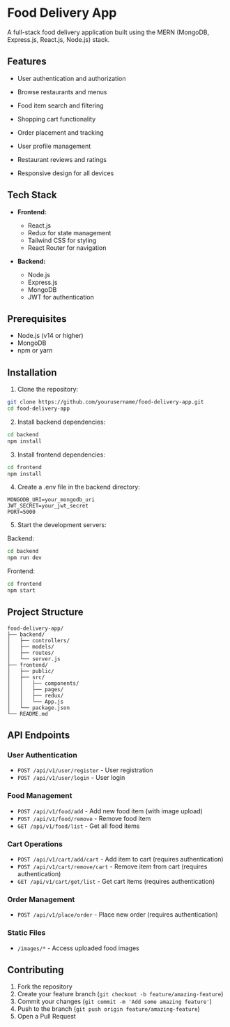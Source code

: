 # Food Delivery App

A full-stack food delivery application built using the MERN (MongoDB, Express.js, React.js, Node.js) stack.

## Features

- User authentication and authorization
- Browse restaurants and menus
- Food item search and filtering
- Shopping cart functionality
- Order placement and tracking

- User profile management
- Restaurant reviews and ratings
- Responsive design for all devices

## Tech Stack

- **Frontend:**

  - React.js
  - Redux for state management
  - Tailwind CSS for styling
  - React Router for navigation

- **Backend:**
  - Node.js
  - Express.js
  - MongoDB
  - JWT for authentication

## Prerequisites

- Node.js (v14 or higher)
- MongoDB
- npm or yarn

## Installation

1. Clone the repository:

```bash
git clone https://github.com/yourusername/food-delivery-app.git
cd food-delivery-app
```

2. Install backend dependencies:

```bash
cd backend
npm install
```

3. Install frontend dependencies:

```bash
cd frontend
npm install
```

4. Create a .env file in the backend directory:

```env
MONGODB_URI=your_mongodb_uri
JWT_SECRET=your_jwt_secret
PORT=5000
```

5. Start the development servers:

Backend:

```bash
cd backend
npm run dev
```

Frontend:

```bash
cd frontend
npm start
```

## Project Structure

```
food-delivery-app/
├── backend/
│   ├── controllers/
│   ├── models/
│   ├── routes/
│   └── server.js
├── frontend/
│   ├── public/
│   ├── src/
│   │   ├── components/
│   │   ├── pages/
│   │   ├── redux/
│   │   └── App.js
│   └── package.json
└── README.md
```

## API Endpoints

### User Authentication

- `POST /api/v1/user/register` - User registration
- `POST /api/v1/user/login` - User login

### Food Management

- `POST /api/v1/food/add` - Add new food item (with image upload)
- `POST /api/v1/food/remove` - Remove food item
- `GET /api/v1/food/list` - Get all food items

### Cart Operations

- `POST /api/v1/cart/add/cart` - Add item to cart (requires authentication)
- `POST /api/v1/cart/remove/cart` - Remove item from cart (requires authentication)
- `GET /api/v1/cart/get/list` - Get cart items (requires authentication)

### Order Management

- `POST /api/v1/place/order` - Place new order (requires authentication)

### Static Files

- `/images/*` - Access uploaded food images

## Contributing

1. Fork the repository
2. Create your feature branch (`git checkout -b feature/amazing-feature`)
3. Commit your changes (`git commit -m 'Add some amazing feature'`)
4. Push to the branch (`git push origin feature/amazing-feature`)
5. Open a Pull Request
